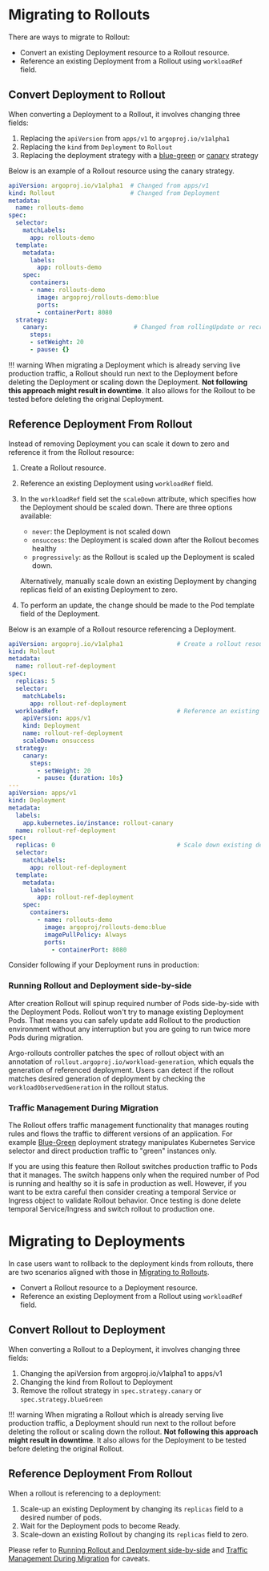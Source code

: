 # Migrating to Rollouts

There are ways to migrate to Rollout:

* Convert an existing Deployment resource to a Rollout resource.
* Reference an existing Deployment from a Rollout using `workloadRef` field.

## Convert Deployment to Rollout

When converting a Deployment to a Rollout, it involves changing three fields:

1. Replacing the `apiVersion` from `apps/v1` to `argoproj.io/v1alpha1`
1. Replacing the `kind` from `Deployment` to `Rollout`
1. Replacing the deployment strategy with a [blue-green](features/bluegreen.md) or [canary](features/canary) strategy

Below is an example of a Rollout resource using the canary strategy.

```yaml
apiVersion: argoproj.io/v1alpha1  # Changed from apps/v1
kind: Rollout                     # Changed from Deployment
metadata:
  name: rollouts-demo
spec:
  selector:
    matchLabels:
      app: rollouts-demo
  template:
    metadata:
      labels:
        app: rollouts-demo
    spec:
      containers:
      - name: rollouts-demo
        image: argoproj/rollouts-demo:blue
        ports:
        - containerPort: 8080
  strategy:
    canary:                        # Changed from rollingUpdate or recreate
      steps:
      - setWeight: 20
      - pause: {}
```

!!! warning
    When migrating a Deployment which is already serving live production traffic, a Rollout should
    run next to the Deployment before deleting the Deployment or scaling down the Deployment.
    **Not following this approach might result in downtime**. It also allows for the Rollout to be
    tested before deleting the original Deployment.


## Reference Deployment From Rollout

Instead of removing Deployment you can scale it down to zero and reference it from the Rollout resource:

1. Create a Rollout resource.
1. Reference an existing Deployment using `workloadRef` field.
1. In the `workloadRef` field set the `scaleDown` attribute, which specifies how the Deployment should be scaled down. There are three options available:
   * `never`: the Deployment is not scaled down
   * `onsuccess`: the Deployment is scaled down after the Rollout becomes healthy
   * `progressively`: as the Rollout is scaled up the Deployment is scaled down.

   Alternatively, manually scale down an existing Deployment by changing replicas field of an existing Deployment to zero.
1. To perform an update, the change should be made to the Pod template field of the Deployment.

Below is an example of a Rollout resource referencing a Deployment.

```yaml
apiVersion: argoproj.io/v1alpha1               # Create a rollout resource
kind: Rollout
metadata:
  name: rollout-ref-deployment
spec:
  replicas: 5
  selector:
    matchLabels:
      app: rollout-ref-deployment
  workloadRef:                                 # Reference an existing Deployment using workloadRef field
    apiVersion: apps/v1
    kind: Deployment
    name: rollout-ref-deployment
    scaleDown: onsuccess
  strategy:
    canary:
      steps:
        - setWeight: 20
        - pause: {duration: 10s}
---
apiVersion: apps/v1
kind: Deployment
metadata:
  labels:
    app.kubernetes.io/instance: rollout-canary
  name: rollout-ref-deployment
spec:
  replicas: 0                                  # Scale down existing deployment
  selector:
    matchLabels:
      app: rollout-ref-deployment
  template:
    metadata:
      labels:
        app: rollout-ref-deployment
    spec:
      containers:
        - name: rollouts-demo
          image: argoproj/rollouts-demo:blue
          imagePullPolicy: Always
          ports:
            - containerPort: 8080
```

Consider following if your Deployment runs in production:

### Running Rollout and Deployment side-by-side

After creation Rollout will spinup required number of Pods side-by-side with the Deployment Pods.
Rollout won't try to manage existing Deployment Pods. That means you can safely update add Rollout
to the production environment without any interruption but you are going to run twice more Pods during migration.

Argo-rollouts controller patches the spec of rollout object with an annotation of `rollout.argoproj.io/workload-generation`, which equals the generation of referenced deployment. Users can detect if the rollout matches desired generation of deployment by checking the `workloadObservedGeneration` in the rollout status.

### Traffic Management During Migration

The Rollout offers traffic management functionality that manages routing rules and flows the traffic to different
versions of an application. For example [Blue-Green](features/bluegreen.md) deployment strategy manipulates
Kubernetes Service selector and direct production traffic to "green" instances only.

If you are using this feature then Rollout switches production traffic to Pods that it manages. The switch happens
only when the required number of Pod is running and healthy so it is safe in production as well. However, if you
want to be extra careful then consider creating a temporal Service or Ingress object to validate Rollout behavior.
Once testing is done delete temporal Service/Ingress and switch rollout to production one.

# Migrating to Deployments

In case users want to rollback to the deployment kinds from rollouts, there are two scenarios aligned with those in [Migrating to Rollouts](#migrating-to-rollouts).

* Convert a Rollout resource to a Deployment resource.
* Reference an existing Deployment from a Rollout using `workloadRef` field.

## Convert Rollout to Deployment

When converting a Rollout to a Deployment, it involves changing three fields:

1. Changing the apiVersion from  argoproj.io/v1alpha1 to apps/v1
1. Changing the kind from Rollout to Deployment
1. Remove the rollout strategy in `spec.strategy.canary` or ``spec.strategy.blueGreen``


!!! warning
    When migrating a Rollout which is already serving live production traffic, a Deployment should
    run next to the rollout before deleting the rollout or scaling down the rollout.
    **Not following this approach might result in downtime**. It also allows for the Deployment to be
    tested before deleting the original Rollout.

## Reference Deployment From Rollout

When a rollout is referencing to a deployment:

1. Scale-up an existing Deployment by changing its `replicas` field to a desired number of pods.
1. Wait for the Deployment pods to become Ready.
1. Scale-down an existing Rollout by changing its `replicas` field to zero.

Please refer to [Running Rollout and Deployment side-by-side](#running-rollout-and-deployment-side-by-side) and [Traffic Management During Migration](#traffic-management-during-migration) for caveats.

